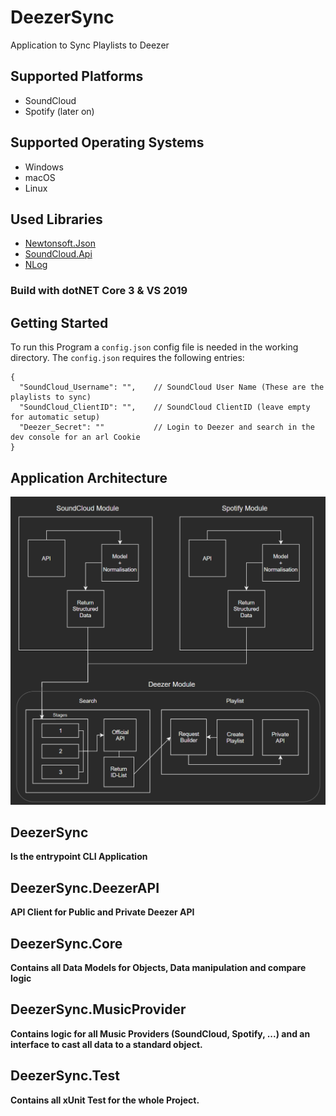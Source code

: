 # DeezerSync
Application to Sync Playlists to Deezer

## Supported Platforms
+ SoundCloud
+ Spotify (later on)

## Supported Operating Systems
+ Windows
+ macOS
+ Linux

## Used Libraries
+ [Newtonsoft.Json](https://github.com/JamesNK/Newtonsoft.Json)
+ [SoundCloud.Api](https://github.com/prayzzz/SoundCloud.Api)
+ [NLog](https://github.com/NLog/NLog)

### Build with dotNET Core 3 & VS 2019

## Getting Started
To run this Program a `config.json` config file is needed in the working directory.
The `config.json` requires the following entries:

```console
{
  "SoundCloud_Username": "",    // SoundCloud User Name (These are the playlists to sync)
  "SoundCloud_ClientID": "",	// SoundCloud ClientID (leave empty for automatic setup)
  "Deezer_Secret": ""           // Login to Deezer and search in the dev console for an arl Cookie
}
```

## Application Architecture
!["arch"](overview.png)


## DeezerSync
__Is the entrypoint CLI Application__

## DeezerSync.DeezerAPI
__API Client for Public and Private Deezer API__

## DeezerSync.Core
__Contains all Data Models for Objects, Data manipulation and compare logic__

## DeezerSync.MusicProvider
__Contains logic for all Music Providers (SoundCloud, Spotify, ...) and an interface to cast all data to a standard object.__

## DeezerSync.Test
__Contains all xUnit Test for the whole Project.__